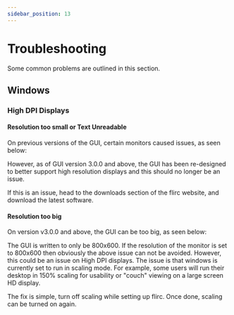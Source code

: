 ```yaml
---
sidebar_position: 13
---
```


# Troubleshooting

Some common problems are outlined in this section.

## Windows

### High DPI Displays

#### Resolution too small or Text Unreadable

On previous versions of the GUI, certain monitors caused issues, as seen below:

However, as of GUI version 3.0.0 and above, the GUI has been re-designed to better support high resolution displays and this should no longer be an issue.

If this is an issue, head to the downloads section of the flirc website, and download the latest software.

#### Resolution too big

On version v3.0.0 and above, the GUI can be too big, as seen below:

The GUI is written to only be 800x600. If the resolution of the monitor is set to 800x600 then obviously the above issue can not be avoided. However, this could be an issue on High DPI displays. The issue is that windows is currently set to run in scaling mode. For example, some users will run their desktop in 150% scaling for usability or "couch" viewing on a large screen HD display.

The fix is simple, turn off scaling while setting up flirc. Once done, scaling can be turned on again.